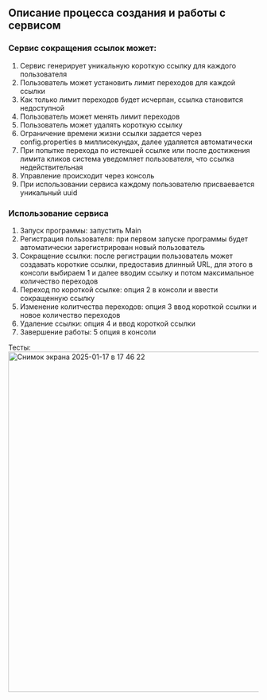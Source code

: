 ## Описание процесса создания и работы с сервисом


### Сервис сокращения ссылок может:

1) Сервис генерирует уникальную короткую ссылку для каждого пользователя
2) Пользователь может установить лимит переходов для каждой ссылки
3) Как только лимит переходов будет исчерпан, ссылка становится недоступной
4) Пользователь может менять лимит переходов
5) Пользователь может удалять короткую ссылку
6) Ограничение времени жизни ссылки задается через config.properties в миллисекундах, далее удаляется автоматически 
7) При попытке перехода по истекшей ссылке или после достижения лимита кликов система уведомляет пользователя, что ссылка недействительная
8) Управление происходит через консоль
9) При использовании сервиса каждому пользователю присваевается уникальный uuid

### Использование сервиса
1) Запуск программы: запустить Main
2) Регистрация пользователя: при первом запуске программы будет автоматически зарегистрирован новый пользователь
3) Сокращение ссылки: после регистрации пользователь может создавать короткие ссылки, предоставив длинный URL, для этого в консоли выбираем 1 и далее вводим ссылку и потом максимальное количество переходов 
4) Переход по короткой ссылке: опция 2 в консоли и ввести сокращенную ссылку
5) Изменение колитчества переходов: опция 3 ввод короткой ссылки и новое количество переходов
6) Удаление ссылки: опция 4 и ввод короткой ссылки
7) Завершение работы: 5 опция в консоли 

Тесты:
<img width="684" alt="Снимок экрана 2025-01-17 в 17 46 22" src="https://github.com/user-attachments/assets/6a4b1459-65f2-4d96-8d77-a30c3be583b5" />
